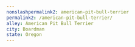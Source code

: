 ```yaml
---
﻿nonslashpermalink2: american-pit-bull-terrier
permalink2: /american-pit-bull-terrier/
alley: American Pit Bull Terrier
city: Boardman
state: Oregon
---
```

